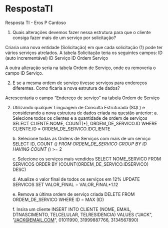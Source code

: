 # RespostaTI
Resposta TI - Eros P Cardoso
1. Quais alterações devemos fazer nessa estrutura para que o cliente consiga fazer mais de um serviço por solicitação?

Criaria uma nova entidade (Solicitação) em que cada solicitação (1) pode ter vários serviços atrelados. A tabela Solicitação teria os seguintes campos:
ID (auto incrementável)
ID Serviço
ID Ordem Serviço

A outra alteração seria na tabela Ordem de Serviço, onde eu removeria o campo ID Serviço.


2. E se a mesma ordem de serviço tivesse serviços para endereços diferentes. Como ficaria a nova estrutura de dados?

Acrescentaria o campo “Endereço de serviço” na tabela Ordem de Serviço


2. Utilizando qualquer Linguagem de Consulta Estruturada (SQL) e considerando a nova estrutura de dados criada na questão anterior:
    a. Selecione todos os clientes e a quantidade de ordem de serviços
SELECT CLIENTE.NOME, COUNT(*), ORDEM_DE_SERVICO.ID WHERE CLIENTE.ID = ORDEM_DE_SERVICO.IDCLIENTE

    b. Selecione todas as Ordens de Serviços com mais de um serviço
SELECT ID, COUNT (*) FROM ORDEM_DE_SERVICO GROUP BY ID HAVING COUNT (*) >= 2

    c. Selecione os serviços mais vendidos
SELECT NOME_SERVICO FROM SERVICOS ORDER BY (COUNT(ORDEM_DE_SERVICO.IDSERVICO) DESC)

    d. Atualize o valor final de todos os serviços em 12%
UPDATE SERVICOS SET VALOR_FINAL = VALOR_FINAL*1.12

    e. Remova a última ordem de serviço criada
DELETE FROM ORDEM_DE_SERVICO WHERE ID = MAX (ID)

    f. Insira um cliente
INSERT INTO CLIENTE (NOME, EMAIL, DTNASCIMENTO, TELCELULAR, TELRESIDENCIA)  VALUES ("JACK",  "JACK@EMAIL.COM",  01011990, 31999887766, 3134567890)
